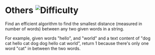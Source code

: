 # Others ![Difficulty](https://img.shields.io/badge/-HARD-red)
	
Find an efficient algorithm to find the smallest distance (measured in number of words) between any two given words in a string.
	
For example, given words "hello", and "world" and a text content of "dog cat hello cat dog dog hello cat world", return 1 because there's only one word "cat" in between the two words.
	
